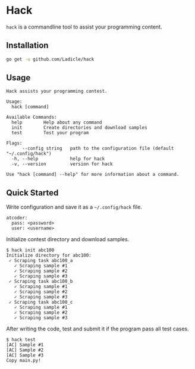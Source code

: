 # Hack

`hack` is a commandline tool to assist your programming content.

## Installation

```bash
go get -u github.com/Ladicle/hack
```

## Usage

```
Hack assists your programming contest.

Usage:
  hack [command]

Available Commands:
  help        Help about any command
  init        Create directories and download samples
  test        Test your program

Flags:
      --config string   path to the configuration file (default "~/.config/hack")
  -h, --help            help for hack
  -v, --version         version for hack

Use "hack [command] --help" for more information about a command.
```

## Quick Started

Write configuration and save it as a `~/.config/hack` file.

```
atcoder:
  pass: <password>
  user: <username>
```

Initialize contest directory and download samples.

```
$ hack init abc100
Initialize directory for abc100:
 ✓ Scraping task abc100_a
   ✓ Scraping sample #1
   ✓ Scraping sample #2
   ✓ Scraping sample #3
 ✓ Scraping task abc100_b
   ✓ Scraping sample #1
   ✓ Scraping sample #2
   ✓ Scraping sample #3
 ✓ Scraping task abc100_c
   ✓ Scraping sample #1
   ✓ Scraping sample #2
   ✓ Scraping sample #3
```

After writing the code, test and submit it if the program pass all test cases.

```
$ hack test
[AC] Sample #1
[AC] Sample #2
[AC] Sample #3
Copy main.py!
```
